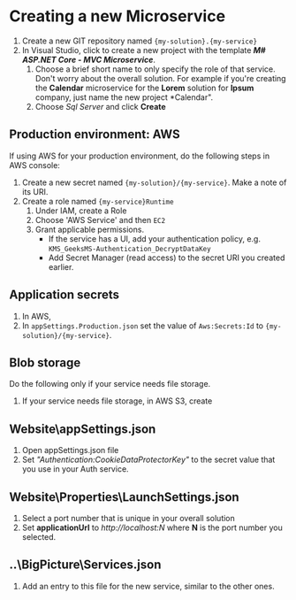 # Creating a new Microservice

1. Create a new GIT repository named `{my-solution}.{my-service}`
1. In Visual Studio, click to create a new project with the template ***M# ASP.NET Core - MVC Microservice***.
   1. Choose a brief short name to only specify the role of that service. Don't worry about the overall solution. For example if you're creating the **Calendar** microservice for the **Lorem** solution for **Ipsum** company, just name the new project *Calendar".
   1. Choose *Sql Server* and click **Create**

## Production environment: AWS
If using AWS for your production environment, do the following steps in AWS console:
1. Create a new secret named `{my-solution}/{my-service}`. Make a note of its URI.
1. Create a role named `{my-service}Runtime`
   1. Under IAM, create a Role
   1. Choose 'AWS Service' and then `EC2`
   1. Grant applicable permissions.
      - If the service has a UI, add your authentication policy, e.g. `KMS_GeeksMS-Authentication_DecryptDataKey`
      - Add Secret Manager (read access) to the secret URI you created earlier.
      

## Application secrets
1. In AWS, 
2. In `appSettings.Production.json` set the value of `Aws:Secrets:Id` to `{my-solution}/{my-service}`.

## Blob storage
Do the following only if your service needs file storage.
1. If your service needs file storage, in AWS S3, create

## Website\appSettings.json

1. Open appSettings.json file
2. Set *"Authentication:CookieDataProtectorKey"* to the secret value that you use in your Auth service.



## Website\Properties\LaunchSettings.json

1. Select a port number that is unique in your overall solution
2. Set **applicationUrl** to *http://localhost:N* where **N** is the port number you selected.

## ..\BigPicture\Services.json

1. Add an entry to this file for the new service, similar to the other ones.
